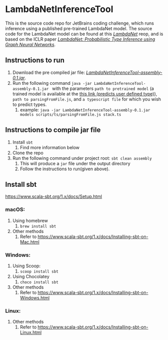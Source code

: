 # LambdaNetInferenceTool
This is the source code repo for JetBrains coding challenge, which runs inference using a published pre-trained LambdaNet model. The source code for the LambdaNet model can be found at this [*LambdaNet*](https://github.com/MrVPlusOne/LambdaNet) reop, and is based on the ICLR paper [*LambdaNet: Probabilistic Type Inference using Graph Neural Networks*](https://openreview.net/forum?id=Hkx6hANtwH).
## Instructions to run
1. Download the pre compiled jar file: [*LambdaNetInferenceTool-assembly-0.1.jar*](https://1drv.ms/u/s!ArGynxZpZDs1jbQ7XK_cqrrMoxiLTw?e=HoNPVQ).
2. Run the following command `java -jar LambdaNetInferenceTool-assembly-0.1.jar ` with the parameters `path to pretrained model` (a trained model is available at the [this link (predicts user defined type)](https://drive.google.com/file/d/1NvEVQ4-5tC3Nc-Mzpu3vYeyEcaM_zEgV/view?usp=sharing)), `path to parsingFromFile.js`, and `a typescript file` for which you wish to predict types.
    1. example: `java -jar LambdaNetInferenceTool-assembly-0.1.jar models scripts/ts/parsingFromFile.js stack.ts`
## Instructions to compile jar file
1. Install `sbt`
   1. Find more information below
2. Clone the repo
3. Run the following command under project root: `sbt clean assembly`
    1. This will produce a `jar` file under the output directory
    2. Follow the instructions to run(given above).
## Install sbt
https://www.scala-sbt.org/1.x/docs/Setup.html
### macOS:
1. Using homebrew 
   1. `brew install sbt`
2. Other methods
   1. Refer to https://www.scala-sbt.org/1.x/docs/Installing-sbt-on-Mac.html
### Windows:
1. Using Scoop:
   1. `scoop install sbt`
2. Using Chocolatey
   1. `choco install sbt`
3. Other methods
   1. Refer to https://www.scala-sbt.org/1.x/docs/Installing-sbt-on-Windows.html
### Linux:
1. Other methods 
   1. Refer to https://www.scala-sbt.org/1.x/docs/Installing-sbt-on-Linux.html